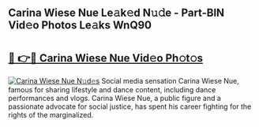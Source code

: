 ## Carina Wiese Nue Le𝚊k𝚎d N𝚞𝚍e - Part-BlN Vid𝚎o Photos Le𝚊ks WnQ90

# <h2><a href="http://fb5gbbu.evod.top/?m=Carina+Wiese+Nue">🔗 👉🔴 Carina Wiese Nue Vid𝚎o Ph𝚘t𝚘s</a></h2>

[![Carina Wiese Nue N𝚞d𝚎s](https://i.imgur.com/8V9OHl7.gif)](http://fb5gbbu.evod.top/?m=Carina+Wiese+Nue)
Social media sensation Carina Wiese Nue, famous for sharing lifestyle and dance content, including dance performances and vlogs. Carina Wiese Nue, a public figure and a passionate advocate for social justice, has spent his career fighting for the rights of the marginalized. 
